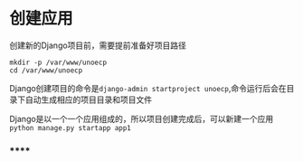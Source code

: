 # 创建应用

创建新的Django项目前，需要提前准备好项目路径

```
mkdir -p /var/www/unoecp 
cd /var/www/unoecp
```

Django创建项目的命令是`django-admin startproject unoecp`,命令运行后会在目录下自动生成相应的项目目录和项目文件

Django是以一个一个应用组成的，所以项目创建完成后，可以新建一个应用`python manage.py startapp app1`

### ****
